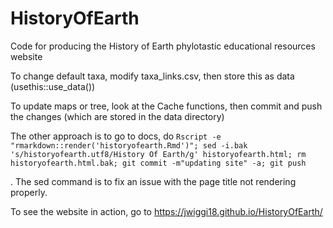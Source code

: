 # HistoryOfEarth
Code for producing the History of Earth phylotastic educational resources website

To change default taxa, modify taxa_links.csv, then store this as data (usethis::use_data())

To update maps or tree, look at the Cache functions, then commit and push the changes (which are stored in the data directory)

The other approach is to go to docs, do
`Rscript -e "rmarkdown::render('historyofearth.Rmd')"; sed -i.bak 's/historyofearth.utf8/History Of Earth/g' historyofearth.html; rm historyofearth.html.bak; git commit -m"updating site" -a; git push`

. The sed command is to fix an issue with the page title not rendering properly.

To see the website in action, go to https://jwiggi18.github.io/HistoryOfEarth/
